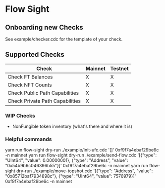 # Flow Sight

## Onboarding new Checks

See example/checker.cdc for the template of your check.

## Supported Checks

| Check                           | Mainnet | Testnet |
| ------------------------------- | ------- | ------- |
| Check FT Balances               | X       | X       |
| Check NFT Counts                | X       | X       |
| Check Public Path Capabilities  | X       | X       |
| Check Private Path Capabilities | X       | X       |

### WIP Checks

-   NonFungible token inventory (what's there and where it is)

### Helpful commands

yarn run flow-sight dry-run ./example/init-ufc.cdc '[]' 0xf9f7a4ebaf29be6c -n mainnet
yarn run flow-sight dry-run ./example/send-flow.cdc '[{"type": "UInt64", "value": 0.00000001}, {"type": "Address", "value": "0x54b9b6c046396b55"}]' 0xf9f7a4ebaf29be6c -n mainnet
yarn run flow-sight dry-run ./example/move-topshot.cdc '[{"type": "Address", "value": "0x85712baf7934898c"}, {"type": "UInt64", "value": 7576979}]' 0xf9f7a4ebaf29be6c -n mainnet


